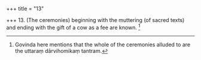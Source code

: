 +++
title = "13"

+++
13. (The ceremonies) beginning with the muttering (of sacred texts) and ending with the gift of a cow as a fee are known. [^7] 


[^7]:  Govinda here mentions that the whole of the ceremonies alluded to are the uttaraṃ dārvihomikaṃ tantram.
